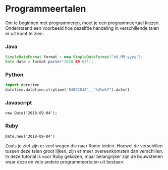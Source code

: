 # Programmeertalen

Om te beginnen met programmeren, moet je een programmeertaal kiezen. Onderstaand
een voorbeeld hoe dezelfde handeling in verschillende talen er uit komt te zien.

### Java
``` java
SimpleDateFormat format = new SimpleDateFormat("dd.MM.yyyy");
Date date = format.parse('2018-09-04');
```

### Python
``` python
import datetime
datetime.datetime.strptime('04092018', "%d%m%Y").date()
```

### Javascript
```
new Date('2018-09-04');
```

### Ruby
```
Date.new('2018-09-04')
```

Zoals je ziet zijn er veel wegen die naar Rome leiden. Hoewel de verschillen tussen
deze talen groot lijken, zijn er meer overeenkomsten dan verschillen. In deze tutorial
is voor Ruby gekozen, maar belangrijker zijn de bouwstenen waar deze en vele andere
programmeertalen uit bestaan.